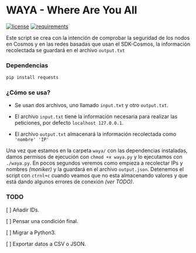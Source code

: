 # WAYA - Where Are You All

[![license](https://shields.io/badge/license-MIT-green)](https://github.com/delega-networks/waya/blob/main/LICENSE)
[![requirements](https://shields.io/badge/requirements-up%20to%20date-brightgreen)](https://github.com/delega-networks/waya)


Este script se crea con la intención de comprobar la seguridad de los nodos en Cosmos y en las redes basadas que usan el SDK-Cosmos, la información recolectada se guardará en el archivo `output.txt`

### Dependencias
```sh
pip install requests
```

### ¿Cómo se usa?

- Se usan dos archivos, uno llamado `input.txt` y otro `output.txt`.

- El archivo `input.txt` tiene la información necesaria para realizar las peticiones, por defecto `localhost 127.0.0.1`. 

- El archivo `output.txt` almacenará la información recolectada como `'nombre' 'IP'` 

Una vez que estamos en la carpeta `waya/` con las dependencias instaladas, damos permisos de ejecución con `chmod +x waya.py` y lo ejecutamos con `./waya.py`. En pocos segundos veremos como empieza a recolectar IPs y nombres _(moniker)_ y la guardará en el archivo `output.json`. Detenemos el script con `ctrnl+c` cuando veamos que no esta almacenando valores y que está dando algunos errores de conexión _(ver TODO)_.


### TODO

[ ] Añadir IDs.

[ ] Pensar una condición final.

[ ] Migrar a Python3.

[ ] Exportar datos a CSV o JSON.

